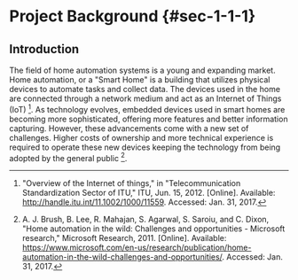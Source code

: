 # Project Background {#sec-1-1-1}

## Introduction

The field of home automation systems is a young and expanding market. Home automation, or a
"Smart Home" is a building that utilizes physical devices to automate tasks and collect data. The
devices used in the home are connected through a network medium and act as an Internet of Things
(IoT) [^PB-1]. As technology evolves, embedded devices used in smart homes are becoming more
sophisticated, offering more features and better information capturing. However, these advancements
come with a new set of challenges. Higher costs of ownership and more technical experience is
required to operate these new devices keeping the technology from being adopted by the general
public [^PB-2].

[^PB-1]: "Overview of the Internet of things," in "Telecommunication Standardization Sector of ITU," ITU, Jun. 15, 2012. [Online]. Available: http://handle.itu.int/11.1002/1000/11559. Accessed: Jan. 31, 2017.
[^PB-2]: A. J. Brush, B. Lee, R. Mahajan, S. Agarwal, S. Saroiu, and C. Dixon, "Home automation in the wild: Challenges and opportunities - Microsoft research," Microsoft Research, 2011. [Online]. Available: https://www.microsoft.com/en-us/research/publication/home-automation-in-the-wild-challenges-and-opportunities/. Accessed: Jan. 31, 2017.

